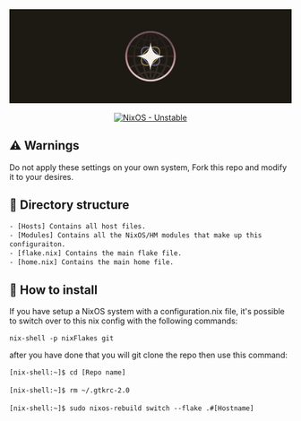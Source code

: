 <div align="center">
<img src="./.github/banner.png" />

[![NixOS - Unstable](https://img.shields.io/badge/NixOS-Unstable-FFB5A7?style=for-the-badge&logo=NixOS&logoColor=white)](https://github.com/nixos/nixpkgs)
</div>


## ⚠️ **Warnings**

Do not apply these settings on your own system, Fork this repo and modify it to your desires.

## 📁 **Directory structure**

```
- [Hosts] Contains all host files.
- [Modules] Contains all the NixOS/HM modules that make up this configuraiton.
- [flake.nix] Contains the main flake file.
- [home.nix] Contains the main home file.
```

## 🔧 How to install

If you have setup a NixOS system with a configuration.nix file, it's possible to switch over to this nix config with
the following commands:

```shell
nix-shell -p nixFlakes git
```

after you have done that you will git clone the repo then use this command:

```shell
[nix-shell:~]$ cd [Repo name]

[nix-shell:~]$ rm ~/.gtkrc-2.0

[nix-shell:~]$ sudo nixos-rebuild switch --flake .#[Hostname]
```
